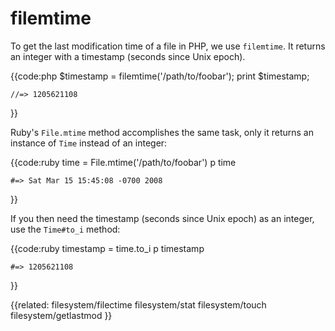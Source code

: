 # filemtime

To get the last modification time of a file in PHP, we use `filemtime`. It
returns an integer with a timestamp (seconds since Unix epoch).

{{code:php
    $timestamp = filemtime('/path/to/foobar');
    print $timestamp;

    //=> 1205621108
}}

Ruby's `File.mtime` method accomplishes the same task, only it returns an
instance of `Time` instead of an integer:

{{code:ruby
    time = File.mtime('/path/to/foobar')
    p time

    #=> Sat Mar 15 15:45:08 -0700 2008
}}

If you then need the timestamp (seconds since Unix epoch) as an integer, use
the `Time#to_i` method:

{{code:ruby
    timestamp = time.to_i
    p timestamp

    #=> 1205621108
}}


{{related:
    filesystem/filectime
    filesystem/stat
    filesystem/touch
    filesystem/getlastmod
}}
